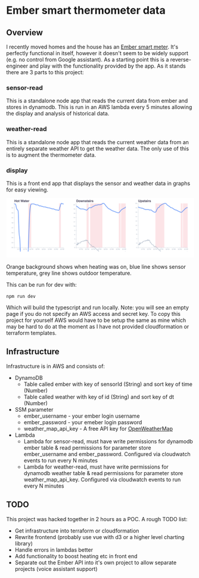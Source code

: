 # Ember smart thermometer data

## Overview

I recently moved homes and the house has an [Ember smart meter](https://emberapp.ephcontrols.com/). It's perfectly functional in itself, however it doesn't seem to be widely support (e.g. no control from Google assistant). As a starting point this is a reverse-engineer and play with the functionality provided by the app. As it stands there are 3 parts to this project:

### sensor-read 

This is a standalone node app that reads the current data from ember and stores in dynamodb. This is run in an AWS lambda every 5 minutes allowing the display and analysis of historical data.

### weather-read

This is a standalone node app that reads the current weather data from an entirely separate weather API to get the weather data. The only use of this is to augment the thermometer data.

### display

This is a front end app that displays the sensor and weather data in graphs for easy viewing.

![Screenshot of application](img/screenshot.png)

Orange background shows when heating was on, blue line shows sensor temperature, grey line shows outdoor temperature.

This can be run for dev with:

```
npm run dev
```

Which will build the typescript and run locally. Note: you will see an empty page if you do not specify an AWS access and secret key. To copy this project for yourself AWS would have to be setup the same as mine which may be hard to do at the moment as I have not provided cloudformation or terraform templates.

## Infrastructure

Infrastructure is in AWS and consists of:

- DynamoDB
  - Table called ember with key of sensorId (String) and sort key of time (Number)
  - Table called weather with key of id (String) and sort key of dt (Number)
- SSM parameter
  - ember_username - your ember login username
  - ember_password - your emeber login password
  - weather_map_api_key - A free API key for [OpenWeatherMap](https://openweathermap.org/)
- Lambda
    - Lambda for sensor-read, must have write permissions for dynamodb ember table & read permissions for parameter store ember_username and ember_password. Configured via cloudwatch events to run every N minutes
    - Lambda for weather-read, must have write permissions for dynamodb weather table & read permissions for parameter store weather_map_api_key. Configured via cloudwatch events to run every N minutes

## TODO

This project was hacked together in 2 hours as a POC. A rough TODO list:

- Get infrastructure into terraform or cloudformation
- Rewrite frontend (probably use vue with d3 or a higher level charting library)
- Handle errors in lambdas better
- Add functionality to boost heating etc in front end
- Separate out the Ember API into it's own project to allow separate projects (voice assistant support)
